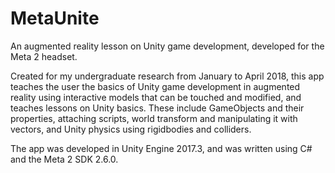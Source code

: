 # MetaUnite
An augmented reality lesson on Unity game development, developed for the Meta 2 headset.

Created for my undergraduate research from January to April 2018, this app teaches the user the basics of Unity game development in augmented reality using interactive models that can be touched and modified, and teaches lessons on Unity basics. These include GameObjects and their properties, attaching scripts, world transform and manipulating it with vectors, and Unity physics using rigidbodies and colliders. 

The app was developed in Unity Engine 2017.3, and was written using C# and the Meta 2 SDK 2.6.0.
